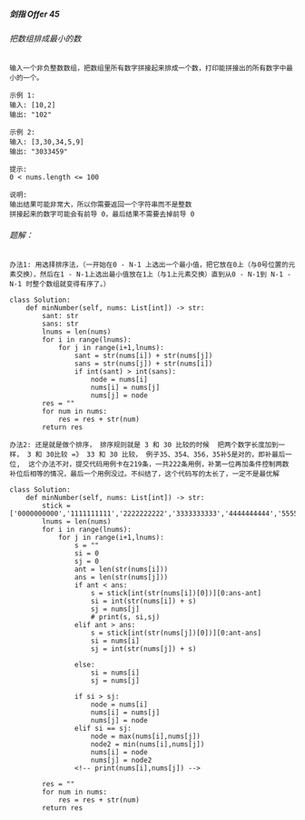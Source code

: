##### 剑指 Offer 45 
###### 把数组排成最小的数

`输入一个非负整数数组，把数组里所有数字拼接起来排成一个数，打印能拼接出的所有数字中最小的一个。`

```
示例 1:
输入: [10,2]
输出: "102"

示例 2:
输入: [3,30,34,5,9]
输出: "3033459"

提示:
0 < nums.length <= 100

说明:
输出结果可能非常大，所以你需要返回一个字符串而不是整数
拼接起来的数字可能会有前导 0，最后结果不需要去掉前导 0
```

###### 题解：
`办法1: 用选择排序法，（一开始在0 - N-1 上选出一个最小值，把它放在0上（与0号位置的元素交换），然后在1 - N-1上选出最小值放在1上（与1上元素交换）直到从0 - N-1到 N-1 - N-1 时整个数组就变得有序了。）`
```python3
class Solution:
    def minNumber(self, nums: List[int]) -> str:
        sant: str
        sans: str
        lnums = len(nums)
        for i in range(lnums):
            for j in range(i+1,lnums):
                sant = str(nums[i]) + str(nums[j])
                sans = str(nums[j]) + str(nums[i])
                if int(sant) > int(sans):
                    node = nums[i]
                    nums[i] = nums[j]
                    nums[j] = node
        res = ""
        for num in nums:
            res = res + str(num)
        return res
```

`办法2: 还是就是做个排序， 排序规则就是 3 和 30 比较的时候  把两个数字长度加到一样， 3 和 30比较 =》 33 和 30 比较， 例子35、354、356，35补5是对的，即补最后一位,  这个办法不对，提交代码用例卡在219条，一共222条用例，补第一位再加条件控制两数补位后相等的情况，最后一个用例没过。不纠结了，这个代码写的太长了，一定不是最优解`
```python3
class Solution:
    def minNumber(self, nums: List[int]) -> str:
        stick = ['0000000000','1111111111','2222222222','3333333333','4444444444','5555555555','6666666666','7777777777','8888888888','9999999999']
        lnums = len(nums)
        for i in range(lnums):
            for j in range(i+1,lnums):
                s = ""
                si = 0
                sj = 0
                ant = len(str(nums[i]))
                ans = len(str(nums[j]))
                if ant < ans:
                    s = stick[int(str(nums[i])[0])][0:ans-ant]
                    si = int(str(nums[i]) + s)
                    sj = nums[j]
                    # print(s, si,sj)
                elif ant > ans:
                    s = stick[int(str(nums[j])[0])][0:ant-ans]
                    si = nums[i]
                    sj = int(str(nums[j]) + s)
                    
                else:
                    si = nums[i]
                    sj = nums[j]
                  
                if si > sj:
                    node = nums[i]
                    nums[i] = nums[j]
                    nums[j] = node
                elif si == sj:
                    node = max(nums[i],nums[j])
                    node2 = min(nums[i],nums[j])
                    nums[i] = node
                    nums[j] = node2
                <!-- print(nums[i],nums[j]) -->
         
        res = ""
        for num in nums:
            res = res + str(num)
        return res
```